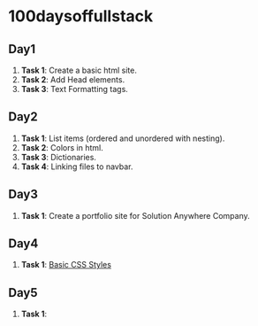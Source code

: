 # 100daysoffullstack

## Day1

1. **Task 1**: Create a basic html site.
2. **Task 2**: Add Head elements.
3. **Task 3**: Text Formatting tags.

## Day2

1. **Task 1**: List items (ordered and unordered with nesting).
2. **Task 2**: Colors in html.
3. **Task 3**: Dictionaries.
4. **Task 4**: Linking files to navbar.

## Day3

1. **Task 1**: Create a portfolio site for Solution Anywhere Company.

## Day4

1. **Task 1**: [Basic CSS Styles](https://naughty-yonath-5813bf.netlify.com)

## Day5

1. **Task 1**: 